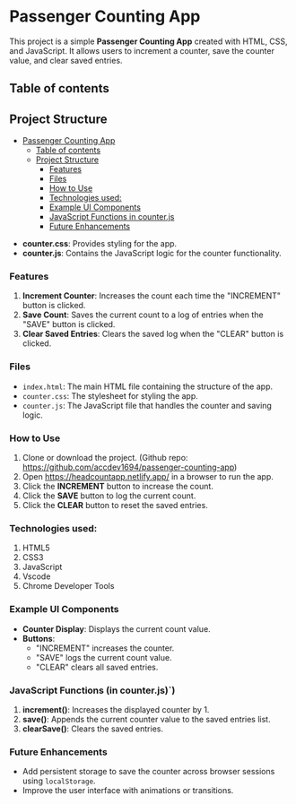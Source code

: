 #  Passenger Counting App

This project is a simple **Passenger Counting App** created with HTML, CSS, and JavaScript. It allows users to increment a counter, save the counter value, and clear saved entries.

## Table of contents

## Project Structure

<!-- TOC -->

- [Passenger Counting App](#passenger-counting-app)
    - [Table of contents](#table-of-contents)
    - [Project Structure](#project-structure)
        - [Features](#features)
        - [Files](#files)
        - [How to Use](#how-to-use)
        - [Technologies used:](#technologies-used)
        - [Example UI Components](#example-ui-components)
        - [JavaScript Functions in counter.js](#javascript-functions-in-counterjs)
        - [Future Enhancements](#future-enhancements)

<!-- /TOC -->
- **counter.css**: Provides styling for the app.
- **counter.js**: Contains the JavaScript logic for the counter functionality.

### Features

1. **Increment Counter**: Increases the count each time the "INCREMENT" button is clicked.
2. **Save Count**: Saves the current count to a log of entries when the "SAVE" button is clicked.
3. **Clear Saved Entries**: Clears the saved log when the "CLEAR" button is clicked.

### Files

- `index.html`: The main HTML file containing the structure of the app.
- `counter.css`: The stylesheet for styling the app.
- `counter.js`: The JavaScript file that handles the counter and saving logic.

### How to Use

1. Clone or download the project. (Github repo: https://github.com/accdev1694/passenger-counting-app)
2. Open https://headcountapp.netlify.app/ in a browser to run the app.
3. Click the **INCREMENT** button to increase the count.
4. Click the **SAVE** button to log the current count.
5. Click the **CLEAR** button to reset the saved entries.

### Technologies used:
1. HTML5
2. CSS3
3. JavaScript
4. Vscode
5. Chrome Developer Tools

### Example UI Components

- **Counter Display**: Displays the current count value.
- **Buttons**: 
    - "INCREMENT" increases the counter.
    - "SAVE" logs the current count value.
    - "CLEAR" clears all saved entries.

### JavaScript Functions (in counter.js)`)

1. **increment()**: Increases the displayed counter by 1.
2. **save()**: Appends the current counter value to the saved entries list.
3. **clearSave()**: Clears the saved entries.

### Future Enhancements

- Add persistent storage to save the counter across browser sessions using `localStorage`.
- Improve the user interface with animations or transitions.



